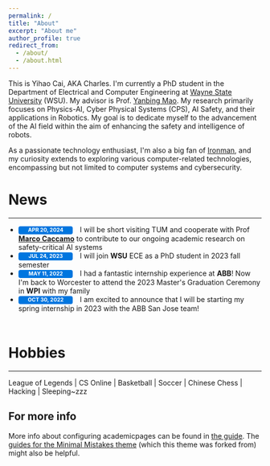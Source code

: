```yaml
---
permalink: /
title: "About"
excerpt: "About me"
author_profile: true
redirect_from: 
  - /about/
  - /about.html
---
```


This is Yihao Cai, AKA Charles. I'm currently a PhD student in the Department of Electrical and Computer Engineering at [Wayne State University](https://engineering.wayne.edu/electrical-computer) (WSU). My advisor is Prof. [Yanbing Mao](https://scholar.google.com/citations?user=kN1IRpsAAAAJ&hl=en). My research primarily focuses on Physics-AI, Cyber Physical Systems (CPS), AI Safety, and their applications in Robotics. My goal is to dedicate myself to the advancement of the AI field within the aim of enhancing the safety and intelligence of robots. 

As a passionate technology enthusiast, I'm also a big fan of [Ironman](https://en.wikipedia.org/wiki/Iron_Man), and my curiosity extends to exploring various computer-related technologies, encompassing but not limited to computer systems and cybersecurity.


News
======
------

<style>
:root {
    --global-bg-color: #fff;
    --global-code-bg-color: rgba(181,9,172,0.05);
    --global-text-color: #000;
    --global-text-color-light: #828282;
    --global-theme-color: #0076df;
    --global-hover-color: #0076df;
    --global-footer-bg-color: #1c1c1d;
    --global-footer-text-color: #e8e8e8;
    --global-footer-link-color: #fff;
    --global-distill-app-color: #828282;
    --global-divider-color: rgba(0,0,0,.1);
    --global-card-bg-color: #fff;
}

table td, table th {
    color: var(--global-text-color);
}

.badge {
    color: var(--global-card-bg-color)!important;
    background-color: var(--global-theme-color)!important;
    font-size: .83rem;
    display: inline-block;
    padding: 0.25em 0.4em;
    font-size: 75%;
    font-weight: 700;
    line-height: 1;
    text-align: center;
    white-space: nowrap;
    vertical-align: baseline;
    border-radius: 0.25rem;
    transition: color .15s ease-in-out,background-color .15s ease-in-out,border-color .15s ease-in-out,box-shadow .15s ease-in-out;
}

.font-weight-bold {
    font-weight: 700!important;
}

.text-uppercase {
    text-transform: uppercase!important;
}

.align-middle {
    vertical-align: middle!important;
}

.table-responsive {
    display: block;
    width: 100%;
    overflow-x: auto;
    -webkit-overflow-scrolling: touch;
}
</style>

<div style="padding-bottom:10px"> 
  <ul style="padding-left:20px">
    <li>
      <span class="badge font-weight-bold danger-color-dark text-uppercase align-middle" style="min-width: 100px;"> Apr 20, 2024 </span> 
      <span style="padding-left:10px"> 
        I will be short visiting TUM and cooperate with Prof <a href="https://rtsl.cps.mw.tum.de/personal_page/mcaccamo/"><b>Marco Caccamo</b></a> to contribute to our ongoing academic research on safety-critical AI systems
      </span> 
    </li>
    <li>
      <span class="badge font-weight-bold danger-color-dark text-uppercase align-middle" style="min-width: 100px;"> Jul 24, 2023 </span> 
      <span style="padding-left:10px"> 
        I will join <b>WSU</b> ECE as a PhD student in 2023 fall semester
      </span> 
    </li>
    <li>
      <span class="badge font-weight-bold danger-color-dark text-uppercase align-middle" style="min-width: 100px;"> May 11, 2022 </span> 
      <span style="padding-left:10px"> 
        I had a fantastic internship experience at <b>ABB</b>! Now I'm back to Worcester to attend the 2023 Master's Graduation Ceremony in <b>WPI</b> with my family 
      </span> 
    </li>
    <li>
      <span class="badge font-weight-bold danger-color-dark text-uppercase align-middle" style="min-width: 100px;"> Oct 30, 2022 </span> 
      <span style="padding-left:10px"> 
        I am excited to announce that I will be starting my spring internship in 2023 with the ABB San Jose team!  
      </span> 
    </li>
  </ul>
</div>



Hobbies
======
------
League of Legends | CS Online | Basketball | Soccer | Chinese Chess | Hacking | Sleeping~zzz

For more info
------
More info about configuring academicpages can be found in [the guide](https://academicpages.github.io/markdown/). The [guides for the Minimal Mistakes theme](https://mmistakes.github.io/minimal-mistakes/docs/configuration/) (which this theme was forked from) might also be helpful.

